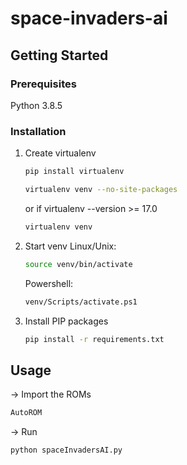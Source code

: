 # space-invaders-ai

<!-- GETTING STARTED -->
## Getting Started


### Prerequisites

Python 3.8.5


### Installation

1. Create virtualenv
   ```sh
   pip install virtualenv
   ```

   ```sh
   virtualenv venv --no-site-packages
   ```
   or if virtualenv --version >= 17.0
    ```sh
   virtualenv venv
   ```

2. Start venv
   Linux/Unix:
   ```sh
   source venv/bin/activate
   ```
   Powershell:
   ```sh
   venv/Scripts/activate.ps1
   ```

2. Install PIP packages
   ```sh
   pip install -r requirements.txt
   ```



<!-- USAGE EXAMPLES -->
## Usage

-> Import the ROMs
   ```sh
   AutoROM
   ```

-> Run
   ```sh
   python spaceInvadersAI.py
   ```